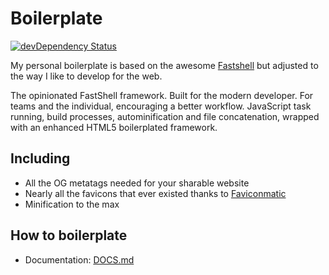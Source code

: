 # Boilerplate

[![devDependency Status](https://david-dm.org/danoszz/boilerplate/dev-status.svg)](https://david-dm.org/danoszz/boilerplate#info=devDependencies)

My personal boilerplate is based on the awesome [Fastshell](https://hosseinkarami.com/fastshell/) but adjusted to the way I like to develop for the web.

The opinionated FastShell framework. Built for the modern developer. For teams and the individual, encouraging a better workflow. JavaScript task running, build processes, autominification and file concatenation, wrapped with an enhanced HTML5 boilerplated framework.

## Including

- All the OG metatags needed for your sharable website
- Nearly all the favicons that ever existed thanks to [Faviconmatic](http://www.favicomatic.com/)
- Minification to the max

## How to boilerplate

* Documentation: [DOCS.md](https://github.com/danoszz/boilerplate/blob/master/DOCS.md)
